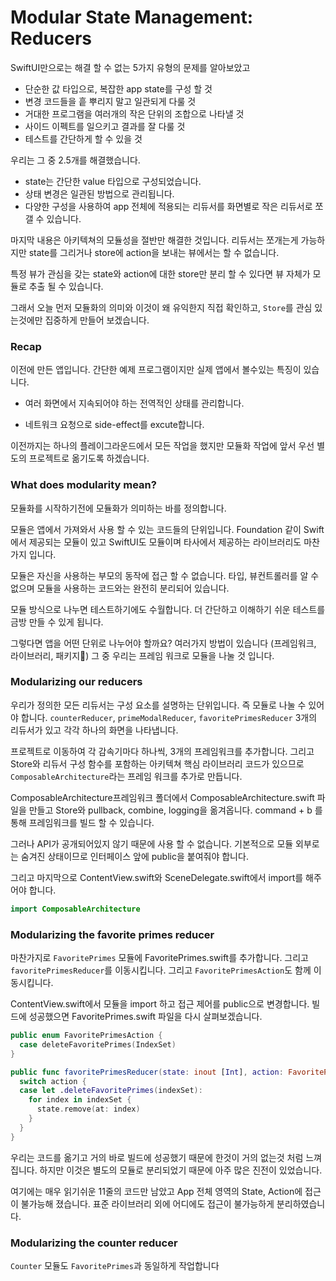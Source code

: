 # Modular State Management: Reducers

 SwiftUI만으로는 해결 할 수 없는 5가지 유형의 문제를 알아보았고 

- 단순한 값 타입으로, 복잡한 app state를 구성 할 것
- 변경 코드들을 흩 뿌리지 말고 일관되게 다룰 것
- 거대한 프로그램을 여러개의 작은 단위의 조합으로 나타낼 것
- 사이드 이펙트를 일으키고 결과를 잘 다룰 것
- 테스트를 간단하게 할 수 있을 것

 우리는 그 중 2.5개를 해결했습니다.

- state는 간단한 value 타입으로 구성되었습니다.
- 상태 변경은 일관된 방법으로 관리됩니다.
- 다양한 구성을 사용하여 app 전체에 적용되는 리듀서를 화면별로 작은 리듀서로 쪼갤 수 있습니다.

 마지막 내용은 아키텍쳐의 모듈성을 절반만 해결한 것입니다. 리듀서는 쪼개는게 가능하지만 state를 그리거나 store에 action을 보내는 뷰에서는 할 수 없습니다.

 특정 뷰가 관심을 갖는 state와 action에 대한 store만 분리 할 수 있다면 뷰 자체가 모듈로 추출 될 수 있습니다.

 그래서 오늘 먼저 모듈화의 의미와 이것이 왜 유익한지 직접 확인하고, `Store`를 관심 있는것에만 집중하게 만들어 보겠습니다.



### Recap

 이전에 만든 앱입니다. 간단한 예제 프로그램이지만 실제 앱에서 볼수있는 특징이 있습니다.

- 여러 화면에서 지속되어야 하는 전역적인 상태를 관리합니다.

- 네트워크 요청으로 side-effect를 excute합니다.

이전까지는 하나의 플레이그라운드에서 모든 작업을 했지만 모듈화 작업에 앞서 우선 별도의 프로젝트로 옮기도록 하겠습니다.



### What does modularity mean?

 모듈화를 시작하기전에 모듈화가 의미하는 바를 정의합니다. 

모듈은 앱에서 가져와서 사용 할 수 있는 코드들의 단위입니다. Foundation 같이 Swift에서 제공되는 모듈이 있고 SwiftUI도 모듈이며 타사에서 제공하는 라이브러리도 마찬가지 입니다.

 모듈은 자신을 사용하는 부모의 동작에 접근 할 수 없습니다. 타입, 뷰컨트롤러를 알 수 없으며 모듈을 사용하는 코드와는 완전히 분리되어 있습니다.

 모듈 방식으로 나누면 테스트하기에도 수월합니다. 더 간단하고 이해하기 쉬운 테스트를 금방 만들 수 있게 됩니다.

그렇다면 앱을 어떤 단위로 나누어야 할까요? 여러가지 방법이 있습니다 (프레임워크, 라이브러리, 패키지) 그 중 우리는 프레임 워크로 모듈을 나눌 것 입니다.



### Modularizing our reducers

우리가 정의한 모든 리듀서는 구성 요소를 설명하는 단위입니다. 즉 모듈로 나눌 수 있어야 합니다. `counterReducer`, `primeModalReducer`, `favoritePrimesReducer` 3개의 리듀서가 있고 각각 하나의 화면을 나타냅니다.

프로젝트로 이동하여 각 감속기마다 하나씩, 3개의 프레임워크를 추가합니다. 그리고 Store와 리듀서 구성 함수를 포함하는 아키텍쳐 핵심 라이브러리 코드가 있으므로 `ComposableArchitecture`라는 프레임 워크를 추가로 만듭니다.



 ComposableArchitecture프레임워크 폴더에서 ComposableArchitecture.swift 파일을 만들고 Store와 pullback, combine, logging을 옮겨옵니다. command + b 를 통해 프레임워크를 빌드 할 수 있습니다.

 그러나 API가 공개되어있지 않기 때문에 사용 할 수 없습니다. 기본적으로 모듈 외부로는 숨겨진 상태이므로 인터페이스 앞에 public을 붙여줘야 합니다.

그리고 마지막으로 ContentView.swift와 SceneDelegate.swift에서 import를 해주어야 합니다.

```swift
import ComposableArchitecture
```

### Modularizing the favorite primes reducer

마찬가지로 `FavoritePrimes` 모듈에 FavoritePrimes.swift를 추가합니다. 그리고 `favoritePrimesReducer`를 이동시킵니다. 그리고 `FavoritePrimesAction`도 함께 이동시킵니다.



ContentView.swift에서 모듈을 import 하고 접근 제어를 public으로 변경합니다. 빌드에 성공했으면 FavoritePrimes.swift 파일을 다시 살펴보겠습니다.

```swift
public enum FavoritePrimesAction {
  case deleteFavoritePrimes(IndexSet)
}

public func favoritePrimesReducer(state: inout [Int], action: FavoritePrimesAction) {
  switch action {
  case let .deleteFavoritePrimes(indexSet):
    for index in indexSet {
      state.remove(at: index)
    }
  }
}
```

 우리는 코드를 옮기고 거의 바로 빌드에 성공했기 때문에 한것이 거의 없는것 처럼 느껴집니다. 하지만 이것은 별도의 모듈로 분리되었기 때문에 아주 많은 진전이 있었습니다.

 여기에는 매우 읽기쉬운 11줄의 코드만 남았고 App 전체 영역의 State, Action에 접근이 불가능해 졌습니다. 표준 라이브러리 외에 어디에도 접근이 불가능하게 분리하였습니다.



### Modularizing the counter reducer

`Counter` 모듈도  `FavoritePrimes`과 동일하게 작업합니다


